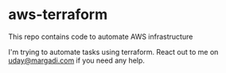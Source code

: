 # aws-terraform
This repo contains code to automate AWS infrastructure

I'm trying to automate tasks using terraform. React out to me on uday@margadi.com if you need any help.
